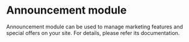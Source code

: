 Announcement module
===================

Announcement module can be used to manage marketing features and special offers on your site. For details, please refer its documentation.